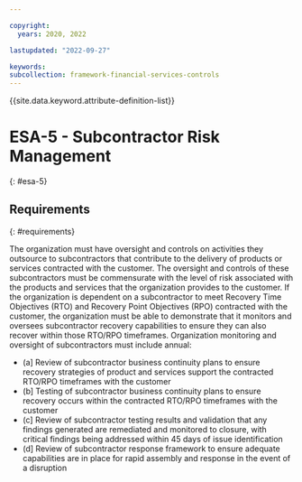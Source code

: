 ```yaml
---

copyright:
  years: 2020, 2022

lastupdated: "2022-09-27"

keywords: 
subcollection: framework-financial-services-controls
---
```


{{site.data.keyword.attribute-definition-list}}

         
# ESA-5 - Subcontractor Risk Management
{: #esa-5}

## Requirements
{: #requirements}

The organization must have oversight and controls on activities they outsource to subcontractors that contribute to the delivery of products or services contracted with the customer. The oversight and controls of these subcontractors must be commensurate with the level of risk associated with the products and services that the organization provides to the customer. If the organization is dependent on a subcontractor to meet Recovery Time Objectives (RTO) and Recovery Point Objectives (RPO) contracted with the customer, the organization must be able to demonstrate that it monitors and oversees subcontractor recovery capabilities to ensure they can also recover within those RTO/RPO timeframes. Organization monitoring and oversight of subcontractors must include annual:

- (a\] Review of subcontractor business continuity plans to ensure recovery strategies of product and services support the contracted RTO/RPO timeframes with the customer
- (b\] Testing of subcontractor business continuity plans to ensure recovery occurs within the contracted RTO/RPO timeframes with the customer
- (c\] Review of subcontractor testing results and validation that any findings generated are remediated and monitored to closure, with critical findings being addressed within 45 days of issue identification
- (d\] Review of subcontractor response framework to ensure adequate capabilities are in place for rapid assembly and response in the event of a disruption



